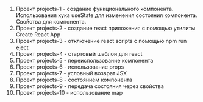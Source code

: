 1) Проект projects-1 - создание функционального компонента. Использования хука useState для изменения состояния компонента. Свойства для компонента.
2) Проект projects-2 - создание react приложения с помощью утилиты Create React App 
3) Проект projects-3 - отключение react scripts с помощью npm run eject
4) Проект projects-4 - стартовый шаблон для react
5) Проект projects-5 - переиспользование компонента
6) Проект projects-6 - использование props
7) Проект projects-7 - условный возврат JSX
8) Проект projects-8 - состоянием компонента
9) Проект projects-9 - передача состояния через свойства
10) Проект projects-10 - использование map